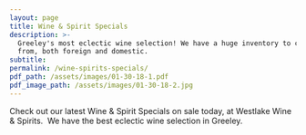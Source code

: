 ```yaml
---
layout: page
title: Wine & Spirit Specials
description: >-
  Greeley's most eclectic wine selection! We have a huge inventory to choose
  from, both foreign and domestic.
subtitle:
permalink: /wine-spirits-specials/
pdf_path: /assets/images/01-30-18-1.pdf
pdf_image_path: /assets/images/01-30-18-2.jpg
---
```



Check out our latest Wine & Spirit Specials on sale today, at Westlake Wine & Spirits.  We have the best eclectic wine selection in Greeley.
